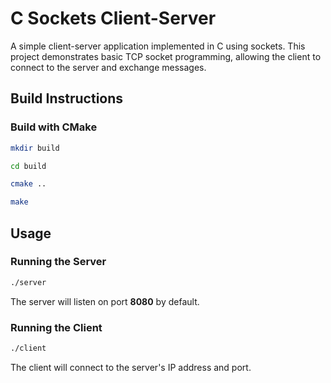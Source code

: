 # C Sockets Client-Server

A simple client-server application implemented in C using sockets. This project demonstrates basic TCP socket programming, allowing the client to connect to the server and exchange messages.

## Build Instructions

### Build with CMake

```bash
mkdir build

cd build

cmake ..

make
```

## Usage

### Running the Server

```bash
./server
```

The server will listen on port **8080** by default.

### Running the Client

```bash
./client
```

The client will connect to the server's IP address and port.
